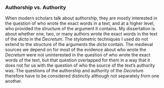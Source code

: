 ### Authorship vs. Authority

When modern scholars talk about authorship, they are mostly interested
in the question of who wrote the exact words in a text, and at a
higher level, who provided the structure of the argument it contains.
My dissertation is about whether one, two, or many authors wrote
the exact words in the text of the *dicta* in the *Decretum*. The
stylometric techniques I used do not extend to the structure of the
arguments the *dicta* contain. The medieval sources we depend on for
most of the evidence about who wrote the *Decretum* were not uninterested
in the question of who wrote the exact words of the text, but that
question overlapped for them in a way that it does not for us with
the question of who the source of the text’s authority was. The
questions of the authorship and authority of the *Decretum* therefore
have to be considered distinctly although not separately from one
another.

